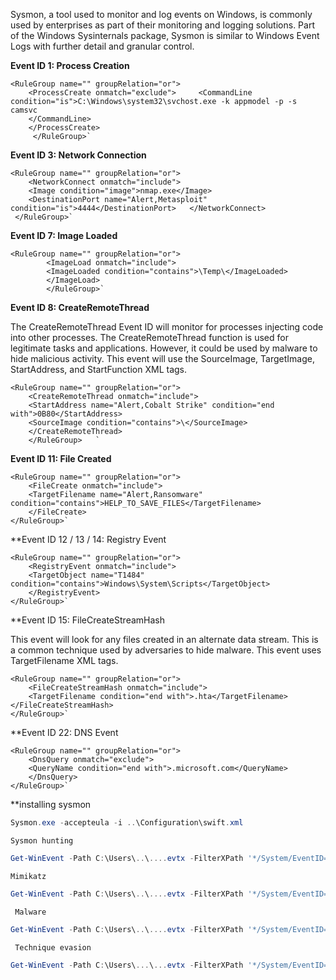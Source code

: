 Sysmon, a tool used to monitor and log events on Windows, is commonly used by enterprises as part of their monitoring and logging solutions. Part of the Windows Sysinternals package, Sysmon is similar to Windows Event Logs with further detail and granular control.


**Event ID 1: Process Creation**

```
<RuleGroup name="" groupRelation="or">   
	<ProcessCreate onmatch="exclude">     <CommandLine condition="is">C:\Windows\system32\svchost.exe -k appmodel -p -s camsvc
	</CommandLine>   
	</ProcessCreate>  
	 </RuleGroup>`
```


**Event ID 3: Network Connection**

```
<RuleGroup name="" groupRelation="or">   
	<NetworkConnect onmatch="include">     
	<Image condition="image">nmap.exe</Image>     
	<DestinationPort name="Alert,Metasploit" condition="is">4444</DestinationPort>   </NetworkConnect>  
 </RuleGroup>`
```

**Event ID 7: Image Loaded**

```
<RuleGroup name="" groupRelation="or">   
		<ImageLoad onmatch="include">     
		<ImageLoaded condition="contains">\Temp\</ImageLoaded>   
		</ImageLoad>   
		</RuleGroup>`
```


**Event ID 8: CreateRemoteThread**

The CreateRemoteThread Event ID will monitor for processes injecting code into other processes. The CreateRemoteThread function is used for legitimate tasks and applications. However, it could be used by malware to hide malicious activity. This event will use the SourceImage, TargetImage, StartAddress, and StartFunction XML tags.


```
<RuleGroup name="" groupRelation="or">   
	<CreateRemoteThread onmatch="include">     
	<StartAddress name="Alert,Cobalt Strike" condition="end with">0B80</StartAddress>     
	<SourceImage condition="contains">\</SourceImage>   
	</CreateRemoteThread>   
	</RuleGroup>   `
```


**Event ID 11: File Created**


```
<RuleGroup name="" groupRelation="or">   
	<FileCreate onmatch="include">     
	<TargetFilename name="Alert,Ransomware" condition="contains">HELP_TO_SAVE_FILES</TargetFilename>   
	</FileCreate>   
</RuleGroup>`
```

**Event ID 12 / 13 / 14: Registry Event

```
<RuleGroup name="" groupRelation="or">  
	<RegistryEvent onmatch="include">   
	<TargetObject name="T1484" condition="contains">Windows\System\Scripts</TargetObject>   
	</RegistryEvent>  
</RuleGroup>`
```



**Event ID 15: FileCreateStreamHash

This event will look for any files created in an alternate data stream. This is a common technique used by adversaries to hide malware. This event uses TargetFilename XML tags.

```
<RuleGroup name="" groupRelation="or">   
	<FileCreateStreamHash onmatch="include">     
	<TargetFilename condition="end with">.hta</TargetFilename>   </FileCreateStreamHash>   
</RuleGroup>`
```

**Event ID 22: DNS Event

```
<RuleGroup name="" groupRelation="or">   
	<DnsQuery onmatch="exclude">     
	<QueryName condition="end with">.microsoft.com</QueryName>   
	</DnsQuery>   
</RuleGroup>`
```



**installing sysmon

```powershell
Sysmon.exe -accepteula -i ..\Configuration\swift.xml
```


	Sysmon hunting
```powershell
Get-WinEvent -Path C:\Users\..\....evtx -FilterXPath '*/System/EventID=3 and */EventData/Data[@Name="DestinationPort"] and */EventData/Data=4444'
```

	Mimikatz
```powershell
Get-WinEvent -Path C:\Users\..\....evtx -FilterXPath '*/System/EventID=10 and */EventData/Data[@Name="TargetImage"] and */EventData/Data="C:\Windows\system32\lsass.exe"'
```

	 Malware
```powershell
Get-WinEvent -Path C:\Users\..\....evtx -FilterXPath '*/System/EventID=3 and */EventData/Data[@Name="DestinationPort"] and */EventData/Data=8080'
```

	 Technique evasion
```powershell
Get-WinEvent -Path C:\Users\...\...evtx -FilterXPath '*/System/EventID=8'
```

